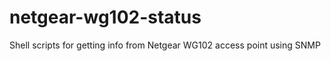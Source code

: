 netgear-wg102-status
====================

Shell scripts for getting info from Netgear WG102 access point using SNMP
